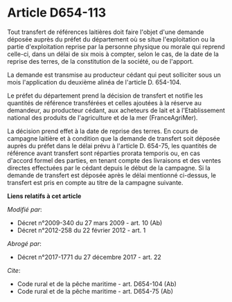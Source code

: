 # Article D654-113

Tout transfert de références laitières doit faire l'objet d'une demande déposée auprès du préfet du département où se situe
l'exploitation ou la partie d'exploitation reprise par la personne physique ou morale qui reprend celle-ci, dans un délai de
six mois à compter, selon le cas, de la date de la reprise des terres, de la constitution de la société, ou de l'apport. 

La demande est transmise au producteur cédant qui peut solliciter sous un mois l'application du deuxième alinéa de l'article
D. 654-104. 

Le préfet du département prend la décision de transfert et notifie les quantités de référence transférées et celles ajoutées
à la réserve au demandeur, au producteur cédant, aux acheteurs de lait et à l'Etablissement national des produits de
l'agriculture et de la mer (FranceAgriMer). 

La décision prend effet à la date de reprise des terres. En cours de campagne laitière et à condition que la demande de
transfert soit déposée auprès du préfet dans le délai prévu à l'article D. 654-75, les quantités de référence avant transfert
sont réparties prorata temporis ou, en cas d'accord formel des parties, en tenant compte des livraisons et des ventes
directes effectuées par le cédant depuis le début de la campagne. Si la demande de transfert est déposée après le délai
mentionné ci-dessus, le transfert est pris en compte au titre de la campagne suivante.

**Liens relatifs à cet article**

_Modifié par_:

  - Décret n°2009-340 du 27 mars 2009 - art. 10 (Ab)
  - Décret n°2012-258 du 22 février 2012 - art. 1

_Abrogé par_:

  - Décret n°2017-1771 du 27 décembre 2017 - art. 22

_Cite_:

  - Code rural et de la pêche maritime - art. D654-104 (Ab)
  - Code rural et de la pêche maritime - art. D654-75 (Ab)
